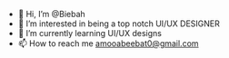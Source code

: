 - 👋 Hi, I’m @Biebah
- 👀 I’m interested in being a top notch UI/UX DESIGNER
- 🌱 I’m currently learning UI/UX designs
- 📫 How to reach me amooabeebat0@gmail.com

<!---
Biebah/Biebah is a ✨ special ✨ repository because its `README.md` (this file) appears on your GitHub profile.
You can click the Preview link to take a look at your changes.
--->
